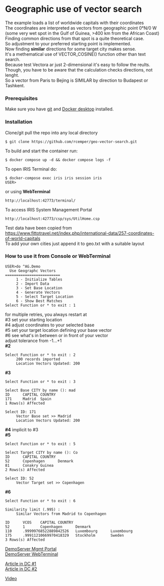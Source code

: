 # Geographic use of vector search
The example loads a list of worldwide capitals with their coordinates   
The coordinates are interpreted as vectors from geographic point 0°N/0 W  
(some very wet spot in the Gulf of Guinea, >400 km from the African Coast)   
Finding common directions from that spot is a quite theoretical case.   
So adjustment to your preferred starting point is implemented.   
Now finding **similar** directions for some target city makes sense.   
It's a methematical use of VECTOR_COSINE() function other than text search.   
Because test Vectora ar just 2-dimensional it's easy to follow the reults.
Though, you have to be aware that the calculation checks directions, not lenght.    
So a vector from Paris to Bejing is SIMILAR by direction to Budapest or Tashkent.  
    
### Prerequisites
Make sure you have [git](https://git-scm.com/book/en/v2/Getting-Started-Installing-Git) and [Docker desktop](https://www.docker.com/products/docker-desktop) installed.
### Installation
Clone/git pull the repo into any local directory
```
$ git clone https://github.com/rcemper/geo-vector-search.git
```
To build and start the container run:
```
$ docker compose up -d && docker compose logs -f
```
To open IRIS Terminal do:
```
$ docker-compose exec iris iris session iris
USER>
```
or using **WebTerminal**
```
http://localhost:42773/terminal/
```
To access IRIS System Management Portal
```
http://localhost:42773/csp/sys/UtilHome.csp
```
Test data have been copied from     
https://www.fittotravel.net/index.php/international-data/257-coordinates-of-world-capitals     
To add your own cities just append it to geo.txt with a suitable layout   
### How to use it from Console or WebTerminal
```
USER>do ^AG.Demo
  Use Geographc Vectors
=========================
     1 - Initialize Tables
     2 - Import Data
     3 - Set Base Location
     4 - Generate Vectors
     5 - Select Target Location
     6 - Show Best Matches
Select Function or * to exit : 1
```
for multiple retries, you always restart at   
#3 set your starting location    
#4 adjust coordinates to your selected base    
#5 set your target location  defining your base vector     
#6 see what's in between or in front of your vector     
adjust tolerance from -1...+1    
**#2**     
```
Select Function or * to exit : 2
     200 records imported
     Location Vectors Updated: 200
```
**#3**   
```
Select Function or * to exit : 3

Select Base CITY by name (): mad
ID      CAPITAL COUNTRY
171     Madrid  Spain
1 Rows(s) Affected

Select ID: 171
     Vector Base set >> Madrid
     Location Vectors Updated: 200
```
**#4**  implicit to #3    
**#5**
```
Select Function or * to exit : 5

Select Target CITY by name (): Co
ID      CAPITAL COUNTRY
52      Copenhagen      Denmark
81      Conakry Guinea
2 Rows(s) Affected

Select ID: 52
     Vector Target set >> Copenhagen
```
**#6**
```
Select Function or * to exit : 6

Similarity limit (.995) :
     Similar Vectors from Madrid to Copenhagen

ID      VCOS    CAPITAL COUNTRY
52      1       Copenhagen      Denmark
110     .99999768522889842526   Luxembourg      Luxembourg
175     .99911210669970418329   Stockholm       Sweden
3 Rows(s) Affected
```
[DemoServer Mgmt Portal](https://geo-vector.demo.community.intersystems.com/csp/sys/UtilHome.csp)   
[DemoServer WebTerminal](https://geo-vector.demo.community.intersystems.com/terminal/)

[Article in DC #1](https://community.intersystems.com/post/geo-vector-search-1)     
[Article in DC #2](https://community.intersystems.com/post/geo-vector-search-2)

[Video](https://youtu.be/HYtZz49w_Tk)
